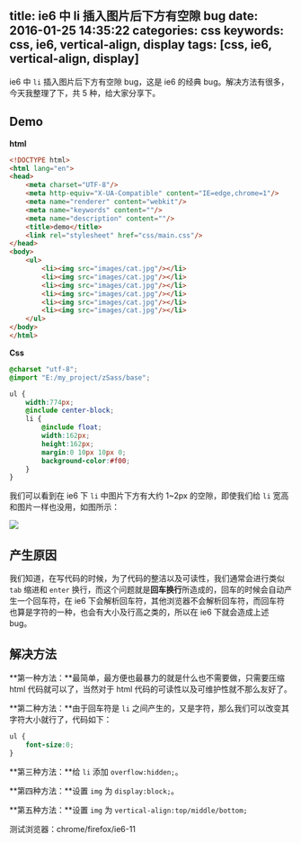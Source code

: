 title: ie6 中 li 插入图片后下方有空隙 bug
date: 2016-01-25 14:35:22
categories: css
keywords: css, ie6, vertical-align, display
tags: [css, ie6, vertical-align, display]
---

ie6 中 `li` 插入图片后下方有空隙 bug，这是 ie6 的经典 bug。解决方法有很多，今天我整理了下，共 5 种，给大家分享下。
<!--more-->

## Demo ##

**html**

``` html
<!DOCTYPE html>
<html lang="en">
<head>
    <meta charset="UTF-8"/>
    <meta http-equiv="X-UA-Compatible" content="IE=edge,chrome=1"/>
    <meta name="renderer" content="webkit"/>
    <meta name="keywords" content=""/>
    <meta name="description" content=""/>
    <title>demo</title>
    <link rel="stylesheet" href="css/main.css"/>
</head>
<body>
    <ul>
        <li><img src="images/cat.jpg"/></li>
        <li><img src="images/cat.jpg"/></li>
        <li><img src="images/cat.jpg"/></li>
        <li><img src="images/cat.jpg"/></li>
        <li><img src="images/cat.jpg"/></li>
        <li><img src="images/cat.jpg"/></li>
    </ul>
</body>
</html>
```

**Css**

``` scss
@charset "utf-8";
@import "E:/my_project/zSass/base";

ul {
    width:774px;
    @include center-block;
    li {
        @include float;
        width:162px;
        height:162px;
        margin:0 10px 10px 0;
        background-color:#f00;
    }
}
```

我们可以看到在 ie6 下 `li` 中图片下方有大约 1~2px 的空隙，即使我们给 `li` 宽高和图片一样也没用，如图所示：

![](http://7xn4vv.com1.z0.glb.clouddn.com/static/upload/2016/01/4.png)

## 产生原因 ##

我们知道，在写代码的时候，为了代码的整洁以及可读性，我们通常会进行类似 `tab` 缩进和 `enter` 换行，而这个问题就是**回车换行**所造成的，回车的时候会自动产生一个回车符，在 ie6 下会解析回车符，其他浏览器不会解析回车符，而回车符也算是字符的一种，也会有大小及行高之类的，所以在 ie6 下就会造成上述 bug。

## 解决方法 ##

**第一种方法：**最简单，最方便也最暴力的就是什么也不需要做，只需要压缩 html 代码就可以了，当然对于 html 代码的可读性以及可维护性就不那么友好了。

**第二种方法：**由于回车符是 `li` 之间产生的，又是字符，那么我们可以改变其字符大小就行了，代码如下：

``` css
ul {
	font-size:0;
}
```

**第三种方法：**给 `li` 添加 `overflow:hidden;`。

**第四种方法：**设置 `img` 为 `display:block;`。

**第五种方法：**设置 `img` 为 `vertical-align:top/middle/bottom;`

测试浏览器：chrome/firefox/ie6-11